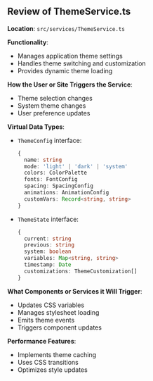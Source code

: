 ## Review of ThemeService.ts

**Location**: `src/services/ThemeService.ts`

**Functionality**:
- Manages application theme settings
- Handles theme switching and customization
- Provides dynamic theme loading

**How the User or Site Triggers the Service**:
- Theme selection changes
- System theme changes
- User preference updates

**Virtual Data Types**:
- `ThemeConfig` interface:
  ```typescript
  {
    name: string
    mode: 'light' | 'dark' | 'system'
    colors: ColorPalette
    fonts: FontConfig
    spacing: SpacingConfig
    animations: AnimationConfig
    customVars: Record<string, string>
  }
  ```
- `ThemeState` interface:
  ```typescript
  {
    current: string
    previous: string
    system: boolean
    variables: Map<string, string>
    timestamp: Date
    customizations: ThemeCustomization[]
  }
  ```

**What Components or Services it Will Trigger**:
- Updates CSS variables
- Manages stylesheet loading
- Emits theme events
- Triggers component updates

**Performance Features**:
- Implements theme caching
- Uses CSS transitions
- Optimizes style updates
